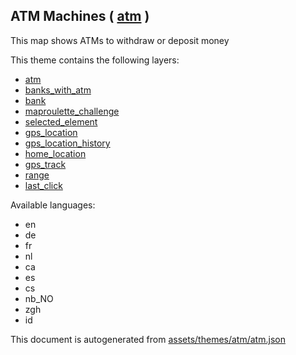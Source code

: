 [//]: # (WARNING: this file is automatically generated. Please find the sources at the bottom and edit those sources)

 ATM Machines ( [atm](https://mapcomplete.osm.be/atm) ) 
--------------------------------------------------------



This map shows ATMs to withdraw or deposit money

This theme contains the following layers:



  - [atm](../Layers/atm.md)
  - [banks_with_atm](../Layers/banks_with_atm.md)
  - [bank](../Layers/bank.md)
  - [maproulette_challenge](../Layers/maproulette_challenge.md)
  - [selected_element](../Layers/selected_element.md)
  - [gps_location](../Layers/gps_location.md)
  - [gps_location_history](../Layers/gps_location_history.md)
  - [home_location](../Layers/home_location.md)
  - [gps_track](../Layers/gps_track.md)
  - [range](../Layers/range.md)
  - [last_click](../Layers/last_click.md)


Available languages:



  - en
  - de
  - fr
  - nl
  - ca
  - es
  - cs
  - nb_NO
  - zgh
  - id
 

This document is autogenerated from [assets/themes/atm/atm.json](https://github.com/pietervdvn/MapComplete/blob/develop/assets/themes/atm/atm.json)
